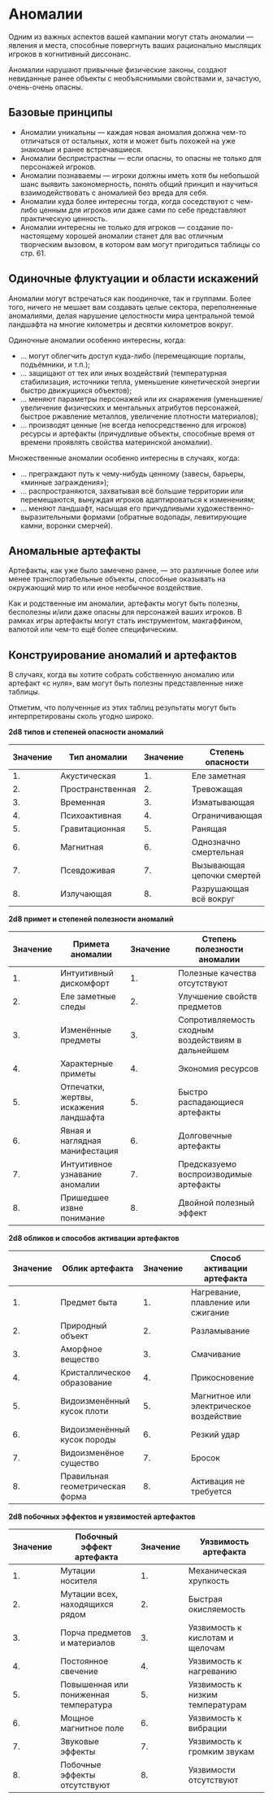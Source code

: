 # Аномалии

Одним из важных аспектов вашей кампании могут стать аномалии — явления и места, способные повергнуть ваших рационально мыслящих игроков в когнитивный диссонанс.

Аномалии нарушают привычные физические законы, создают невиданные ранее объекты с необъяснимыми свойствами и, зачастую, очень-очень опасны.

## Базовые принципы

- Аномалии уникальны — каждая новая аномалия должна чем-то отличаться от остальных, хотя и может быть похожей на уже знакомые и ранее встречавшиеся.
- Аномалии беспристрастны — если опасны, то опасны не только для персонажей игроков.
- Аномалии познаваемы — игроки должны иметь хотя бы небольшой шанс выявить закономерность, понять общий принцип и научиться взаимодействовать с аномалией без вреда для себя.
- Аномалии куда более интересны тогда, когда соседствуют с чем-либо ценным для игроков или даже сами по себе представляют практическую ценность.
- Аномалии интересны не только для игроков — создание по-настоящему хорошей аномалии станет для вас отличным творческим вызовом, в котором вам могут пригодиться таблицы со стр. 61.

## Одиночные флуктуации и области искажений

Аномалии могут встречаться как поодиночке, так и группами. Более того, ничего не мешает вам создавать целые сектора, переполненные аномалиями, делая нарушение целостности мира центральной темой ландшафта на многие километры и десятки километров вокруг.

Одиночные аномалии особенно интересны, когда:

- … могут облегчить доступ куда-либо (перемещающие порталы, подъёмники, и т.п.);
- … защищают от тех или иных воздействий (температурная стабилизация, источники тепла, уменьшение кинетической энергии быстро движущихся объектов);
- … меняют параметры персонажей или их снаряжения (уменьшение/увеличение физических и ментальных атрибутов персонажей, быстрое ржавление металлов, увеличение плотности материалов);
- … производят ценные (не всегда непосредственно для игроков) ресурсы и артефакты (причудливые объекты, способные время от времени проявлять свойства материнской аномалии).

Множественные аномалии особенно интересны в случаях, когда:

- … преграждают путь к чему-нибудь ценному (завесы, барьеры, «минные заграждения»);
- … распространяются, захватывая всё большие территории или перемещаются, вынуждая игроков адаптироваться к изменениям;
- … меняют ландшафт, насыщая его причудливыми художественно-выразительными формами (обратные водопады, левитирующие камни, воронки смерчей).

## Аномальные артефакты

Артефакты, как уже было замечено ранее, — это различные более или менее транспортабельные объекты, способные оказывать на окружающий мир то или иное необычное воздействие.

Как и родственные им аномалии, артефакты могут быть полезны, бесполезны и/или даже опасны для персонажей ваших игроков. В рамках игры артефакты могут стать инструментом, макгаффином, валютой или чем-то ещё более специфическим.

## Конструирование аномалий и артефактов

В случаях, когда вы хотите собрать собственную аномалию или артефакт «с нуля», вам могут быть полезны представленные ниже таблицы.

Отметим, что полученные из этих таблиц результаты могут быть интерпретированы сколь угодно широко.

**2d8 типов и степеней опасности аномалий**

|Значение|Тип аномалии|Значение|Степень опасности|
|--- |--- |--- |--- |
|1.|Акустическая|1.|Еле заметная|
|2.|Пространственная|2.|Тревожащая|
|3.|Временная|3.|Изматывающая|
|4.|Психоактивная|4.|Ограничивающая|
|5.|Гравитационная|5.|Ранящая|
|6.|Магнитная|6.|Однозначно смертельная|
|7.|Псевдоживая|7.|Вызывающая цепочки смертей|
|8.|Излучающая|8.|Разрушающая всё вокруг|

**2d8 примет и степеней полезности аномалий**

|Значение|Примета аномалии|Значение|Степень полезности аномалии|
|--- |--- |--- |--- |
|1.|Интуитивный дискомфорт|1.|Полезные качества отсутствуют|
|2.|Еле заметные следы|2.|Улучшение свойств предметов|
|3.|Изменённые предметы|3.|Сопротивляемость сходным воздействиям в дальнейшем|
|4.|Характерные приметы|4.|Экономия ресурсов|
|5.|Отпечатки, жертвы, искажения ландшафта|5.|Быстро распадающиеся артефакты|
|6.|Явная и наглядная манифестация|6.|Долговечные артефакты|
|7.|Интуитивное узнавание аномалии|7.|Предсказуемо воспроизводимые артефакты|
|8.|Пришедшее извне понимание|8.|Двойной полезный эффект|

**2d8 обликов и способов активации артефактов**

|Значение|Облик артефакта|Значение|Способ активации артефакта|
|--- |--- |--- |--- |
|1.|Предмет быта|1.|Нагревание, плавление или сжигание|
|2.|Природный объект|2.|Разламывание|
|3.|Аморфное вещество|3.|Смачивание|
|4.|Кристаллическое образование|4.|Прикосновение|
|5.|Видоизменённый кусок плоти|5.|Магнитное или электрическое воздействие|
|6.|Видоизменённый кусок породы|6.|Резкий удар|
|7.|Видоизменёное существо|7.|Бросок|
|8.|Правильная геометрическая форма|8.|Активация не требуется|

**2d8 побочных эффектов и уязвимостей артефактов**

|Значение|Побочный эффект артефакта|Значение|Уязвимость артефакта|
|--- |--- |--- |--- |
|1.|Мутации носителя|1.|Механическая хрупкость|
|2.|Мутации всех, находящихся рядом|2.|Быстрая окисляемость|
|3.|Порча предметов и материалов|3.|Уязвимость к кислотам и щелочам|
|4.|Постоянное свечение|4.|Уязвимость к нагреванию|
|5.|Повышенная или пониженная температура|5.|Уязвимость к низким температурам|
|6.|Мощное магнитное поле|6.|Уязвимость к вибрации|
|7.|Звуковые эффекты|7.|Уязвимость к громким звукам|
|8.|Побочные эффекты отсутствуют|8.|Уязвимости отсутствуют|